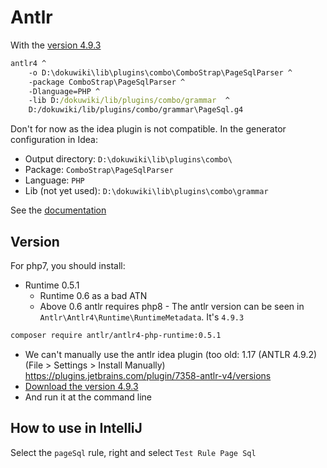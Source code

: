 # Antlr


With the [version 4.9.3](#version)
```cmd
antlr4 ^
    -o D:\dokuwiki\lib\plugins\combo\ComboStrap\PageSqlParser ^
    -package ComboStrap\PageSqlParser ^
    -Dlanguage=PHP ^
    -lib D:/dokuwiki/lib/plugins/combo/grammar  ^
    D:/dokuwiki/lib/plugins/combo/grammar\PageSql.g4
```


Don't for now as the idea plugin is not compatible. In the generator configuration in Idea:
  * Output directory: `D:\dokuwiki\lib\plugins\combo\`
  * Package: `ComboStrap\PageSqlParser`
  * Language: `PHP`
  * Lib (not yet used): `D:\dokuwiki\lib\plugins\combo\grammar`

See the [documentation](https://datacadamia.com/antlr/idea#test_antlr_rule)


## Version


For php7, you should install:
  * Runtime 0.5.1
    * Runtime 0.6 as a bad ATN
    * Above 0.6 antlr requires php8 - The antlr version can be seen in `Antlr\Antlr4\Runtime\RuntimeMetadata`. It's `4.9.3`
```bash
composer require antlr/antlr4-php-runtime:0.5.1
```
  * We can't manually use the antlr idea plugin (too old: 1.17 (ANTLR 4.9.2) (File > Settings > Install Manually)
https://plugins.jetbrains.com/plugin/7358-antlr-v4/versions
  * [Download the version 4.9.3](https://github.com/antlr/website-antlr4/blob/gh-pages/download/antlr-4.9.3-complete.jar)
  * And run it at the command line

## How to use in IntelliJ

Select the `pageSql` rule, right and select `Test Rule Page Sql`
